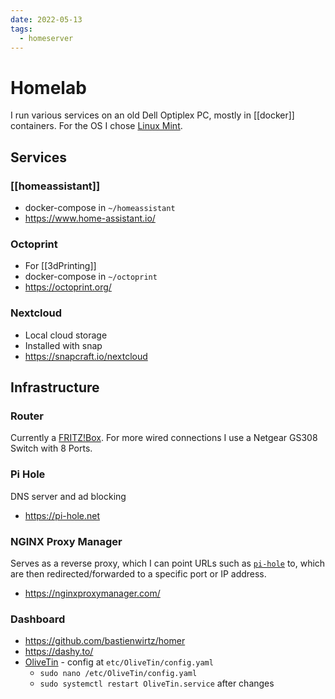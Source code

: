 ```yaml
---
date: 2022-05-13
tags:
  - homeserver
---
```


# Homelab

I run various services on an old Dell Optiplex PC, mostly in [[docker]] containers.
For the OS I chose [Linux Mint](https://www.linuxmint.com/).

## Services

### [[homeassistant]]

- docker-compose in `~/homeassistant`
- https://www.home-assistant.io/

### Octoprint

- For [[3dPrinting]]
- docker-compose in `~/octoprint`
- https://octoprint.org/

### Nextcloud

- Local cloud storage
- Installed with snap
- https://snapcraft.io/nextcloud

## Infrastructure

### Router

Currently a [FRITZ!Box](http://fritz.box/).
For more wired connections I use a Netgear GS308 Switch with 8 Ports.

### Pi Hole

DNS server and ad blocking

- https://pi-hole.net

### NGINX Proxy Manager
Serves as a reverse proxy, which I can point URLs such as [`pi-hole`](http://pi-hole) to, which are then redirected/forwarded to a specific port or IP address.

- https://nginxproxymanager.com/

### Dashboard

- https://github.com/bastienwirtz/homer
- https://dashy.to/
- [OliveTin](https://www.olivetin.app/) - config at `etc/OliveTin/config.yaml`
  - `sudo nano /etc/OliveTin/config.yaml`
  - `sudo systemctl restart OliveTin.service` after changes
